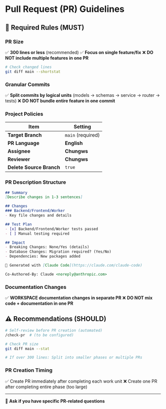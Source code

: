 # Pull Request (PR) Guidelines

## 🔴 Required Rules (MUST)

### PR Size
✅ **300 lines or less** (recommended)
✅ **Focus on single feature/fix**
❌ **DO NOT include multiple features in one PR**

```bash
# Check changed lines
git diff main --shortstat
```

### Granular Commits
✅ **Split commits by logical units** (models → schemas → service → router → tests)
❌ **DO NOT bundle entire feature in one commit**

### Project Policies

| Item | Setting |
|------|---------|
| **Target Branch** | `main` (required) |
| **PR Language** | **English** |
| **Assignee** | **Chungws** |
| **Reviewer** | **Chungws** |
| **Delete Source Branch** | `true` |

### PR Description Structure

```markdown
## Summary
[Describe changes in 1-3 sentences]

## Changes
### Backend/Frontend/Worker
- Key file changes and details

## Test Plan
- [x] Backend/Frontend/Worker tests passed
- [ ] Manual testing required

## Impact
- Breaking Changes: None/Yes (details)
- Database Changes: Migration required? (Yes/No)
- Dependencies: New packages added

🤖 Generated with [Claude Code](https://claude.com/claude-code)

Co-Authored-By: Claude <noreply@anthropic.com>
```

### Documentation Changes
✅ **WORKSPACE documentation changes in separate PR**
❌ **DO NOT mix code + documentation in one PR**

## ⚠️ Recommendations (SHOULD)

```bash
# Self-review before PR creation (automated)
/check-pr  # (to be configured)

# Check PR size
git diff main --stat

# If over 300 lines: Split into smaller phases or multiple PRs
```

### PR Creation Timing
✅ Create PR immediately after completing each work unit
❌ Create one PR after completing entire phase (too large)

---

💬 **Ask if you have specific PR-related questions**

